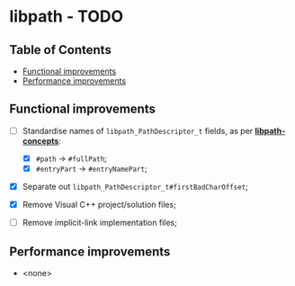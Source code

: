 # libpath - TODO <!-- omit in toc -->


## Table of Contents <!-- omit in toc -->

- [Functional improvements](#functional-improvements)
- [Performance improvements](#performance-improvements)


## Functional improvements

* [ ] Standardise names of `libpath_PathDescriptor_t` fields, as per [**libpath-concepts**](https://github.com/synesissoftware/libpath-concepts):
  * [x] `#path` -> `#fullPath`;
  * [x] `#entryPart` -> `#entryNamePart`;
* [x] Separate out `libpath_PathDescriptor_t#firstBadCharOffset`;
* [x] Remove Visual C++ project/solution files;
* [ ] Remove implicit-link implementation files;


## Performance improvements

* \<none>


<!-- ########################### end of file ########################### -->


